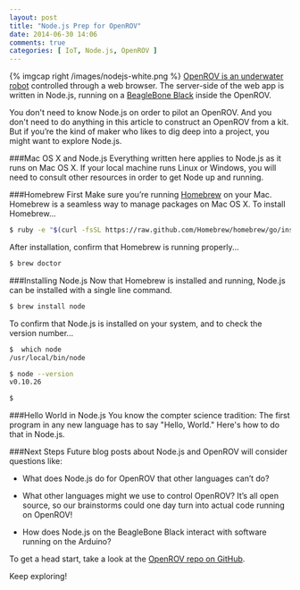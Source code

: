 ```yaml
---
layout: post
title: "Node.js Prep for OpenROV"
date: 2014-06-30 14:06
comments: true
categories: [ IoT, Node.js, OpenROV ]
---
```

{% imgcap right /images/nodejs-white.png %}
[OpenROV is an underwater robot](/blog/2014/06/16/citizen-science-with-openrov/) controlled through a web browser. The server-side of the web app is written in Node.js, running on a [BeagleBone Black](/blog/2013/05/22/beaglebone-black-running-ruby-on-rails/) inside the OpenROV. 

You don't need to know Node.js on order to pilot an OpenROV. And you don't need to do anything in this article to construct an OpenROV from a kit. But if you’re the kind of maker who likes to dig deep into a project, you might want to explore Node.js.
<!--more-->
###Mac OS X and Node.js
Everything written here applies to Node.js as it runs on Mac OS X. If your local machine runs Linux or Windows, you will need to consult other resources in order to get Node up and running.

###Homebrew First
Make sure you’re running [Homebrew](/blog/2014/02/12/homebrew-fundamentals/) on your Mac. Homebrew is a seamless way to manage packages on Mac OS X. To install Homebrew...

```bash
$ ruby -e "$(curl -fsSL https://raw.github.com/Homebrew/homebrew/go/install)"install

```

After installation, confirm that Homebrew is running properly...

```bash
$ brew doctor

```

###Installing Node.js
Now that Homebrew is installed and running, Node.js can be installed with a single line command.

```bash
$ brew install node

```

To confirm that Node.js is installed on your system, and to check the version number...

```bash
$  which node
/usr/local/bin/node

$ node --version
v0.10.26

$ 
```

###Hello World in Node.js
You know the compter science tradition: The first program in any new
language has to say "Hello, World." Here's how to do that in Node.js.






###Next Steps
Future blog posts about Node.js and OpenROV will consider questions like:

* What does Node.js do for OpenROV that other languages can’t do?

* What other languages might we use to control OpenROV? It’s all open source, so our brainstorms could one day turn into actual code running on OpenROV!

* How does Node.js on the BeagleBone Black interact with software running on the Arduino?

To get a head start, take a look at the [OpenROV repo on
GitHub](http://github.com/openrov).

Keep exploring!

